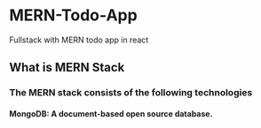 # MERN-Todo-App
Fullstack with MERN todo app in react


## What is MERN Stack

### The MERN stack consists of the following technologies

#### MongoDB: A document-based open source database.
